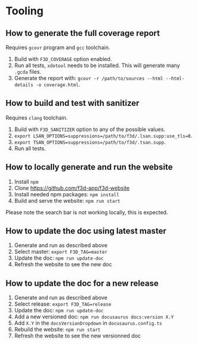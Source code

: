 # Tooling

## How to generate the full coverage report

Requires `gcovr` program and `gcc` toolchain.

1. Build with `F3D_COVERAGE` option enabled.
2. Run all tests, `xdotool` needs to be installed. This will generate many `.gcda` files.
3. Generate the report with: `gcovr -r /path/to/sources --html --html-details -o coverage.html`.

## How to build and test with sanitizer

Requires `clang` toolchain.

1. Build with `F3D_SANITIZER` option to any of the possible values.
2. `export LSAN_OPTIONS=suppressions=/path/to/f3d/.lsan.supp:use_tls=0`.
3. `export TSAN_OPTIONS=suppressions=/path/to/f3d/.tsan.supp`.
4. Run all tests.

## How to locally generate and run the website

1. Install `npm`
2. Clone https://github.com/f3d-app/f3d-website
3. Install needed npm packages: `npm install`
4. Build and serve the website: `npm run start`

Please note the search bar is not working locally, this is expected.

## How to update the doc using latest master

1. Generate and run as described above
2. Select master: `export F3D_TAG=master`
2. Update the doc: `npm run update-doc`
3. Refresh the website to see the new doc

## How to update the doc for a new release

1. Generate and run as described above
2. Select release: `export F3D_TAG=release`
2. Update the doc: `npm run update-doc`
3. Add a new versioned doc: `npm run docusaurus docs:version X.Y`
4. Add `X.Y` in the `docsVersionDropdown` in `docusaurus.config.ts`
5. Rebuild the website: `npm run start`
6. Refresh the website to see the new versionned doc
